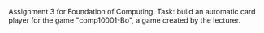Assignment 3 for Foundation of Computing. Task: build an automatic card player for the game "comp10001-Bo", a game created by the lecturer. 
